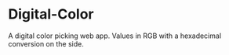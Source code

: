 # Digital-Color

A digital color picking web app. Values in RGB with a hexadecimal conversion on the side.
